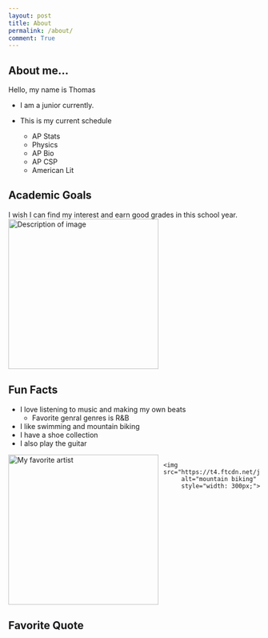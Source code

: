 ```yaml
---
layout: post
title: About
permalink: /about/
comment: True
---
```



## About me...
Hello, my name is Thomas
- I am a junior currently.

- This is my current schedule

    - AP Stats
    - Physics 
    - AP Bio
    - AP CSP
    - American Lit

## Academic Goals

I wish I can find my interest and earn good grades in this school year. 
<img src="https://www.lexercise.com/wp-content/uploads/2014/10/good-grades.png" alt="Description of image" width="300">


## Fun Facts

- I love listening to music and making my own beats
    - Favorite genral genres is R&B
- I like swimming and mountain biking
- I have a shoe collection
- I also play the guitar


<div style="display: flex; gap: 10px;">
    <img src="https://encrypted-tbn0.gstatic.com/images?q=tbn:ANd9GcRvceGF2aZ0nR-7P03le_D27hjWo6s1Rrutlw&s" 
         alt="My favorite artist" 
         style="width: 300px;">
    
    <img src="https://t4.ftcdn.net/jpg/03/80/27/77/240_F_380277759_TyJdfn5MTNfFYsH6u7PWe4P7BRfSoFd7.jpg" 
         alt="mountain biking" 
         style="width: 300px;">
</div>



## Favorite Quote

